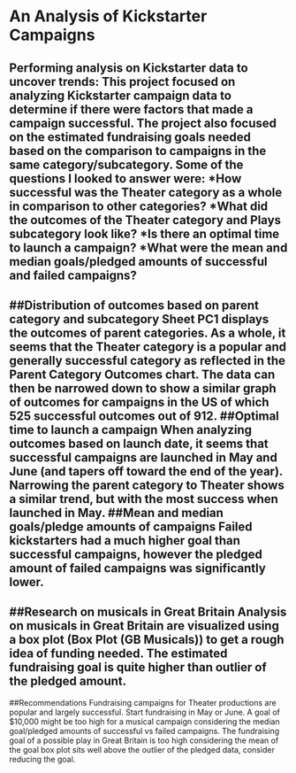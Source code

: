 # An Analysis of Kickstarter Campaigns
Performing analysis on Kickstarter data to uncover trends: This project focused on analyzing Kickstarter campaign data to determine if there were factors that made a campaign successful. The project also focused on the estimated fundraising goals needed based on the comparison to campaigns in the same category/subcategory.
Some of the questions I looked to answer were:
*How successful was the Theater category as a whole in comparison to other categories?
*What did the outcomes of the Theater category and Plays subcategory look like?
*Is there an optimal time to launch a campaign?
*What were the mean and median goals/pledged amounts of successful and failed campaigns?
---
##Distribution of outcomes based on parent category and subcategory
Sheet PC1 displays the outcomes of parent categories. As a whole, it seems that the Theater category is a popular and generally successful category as reflected in the Parent Category Outcomes chart. The data can then be narrowed down to show a similar graph of outcomes for campaigns in the US of which 525 successful outcomes out of 912. 
##Optimal time to launch a campaign
When analyzing outcomes based on launch date, it seems that successful campaigns are launched in May and June (and tapers off toward the end of the year). Narrowing the parent category to Theater shows a similar trend, but with the most success when launched in May.
##Mean and median goals/pledge amounts of campaigns
Failed kickstarters had a much higher goal than successful campaigns, however the pledged amount of failed campaigns was significantly lower.
---
##Research on musicals in Great Britain
Analysis on musicals in Great Britain are visualized using a box plot (Box Plot (GB Musicals)) to get a rough idea of funding needed. The estimated fundraising goal is quite higher than outlier of the pledged amount.
---
##Recommendations
Fundraising campaigns for Theater productions are popular and largely successful.
Start fundraising in May or June.
A goal of $10,000 might be too high for a musical campaign considering the median goal/pledged amounts of successful vs failed campaigns.
The fundraising goal of a possible play in Great Britain is too high considering the mean of the goal box plot sits well above the outlier of the pledged data, consider reducing the goal.

